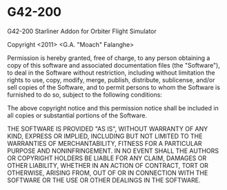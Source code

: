# G42-200
G42-200 Starliner Addon for Orbiter Flight Simulator

Copyright <2011> <G.A. "Moach" Falanghe>

Permission is hereby granted, free of charge, to any person obtaining a copy of this software and associated documentation files 
(the "Software"), to deal in the Software without restriction, including without limitation the rights to use, copy, modify, merge, 
publish, distribute, sublicense, and/or sell copies of the Software, and to permit persons to whom the Software is furnished to do so,
subject to the following conditions:

The above copyright notice and this permission notice shall be included in all copies or substantial portions of the Software.

THE SOFTWARE IS PROVIDED "AS IS", WITHOUT WARRANTY OF ANY KIND, EXPRESS OR IMPLIED, 
INCLUDING BUT NOT LIMITED TO THE WARRANTIES OF MERCHANTABILITY, FITNESS FOR A PARTICULAR PURPOSE AND NONINFRINGEMENT.
IN NO EVENT SHALL THE AUTHORS OR COPYRIGHT HOLDERS BE LIABLE FOR ANY CLAIM, DAMAGES OR OTHER LIABILITY, 
WHETHER IN AN ACTION OF CONTRACT, TORT OR OTHERWISE, ARISING FROM, OUT OF OR IN CONNECTION WITH THE SOFTWARE OR THE USE
OR OTHER DEALINGS IN THE SOFTWARE.
